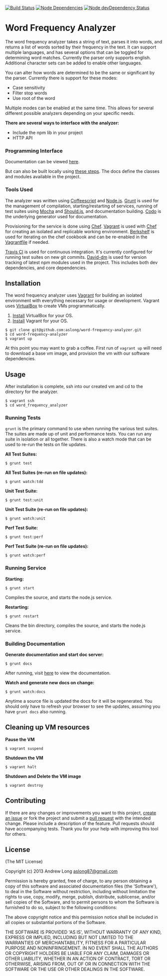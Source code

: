 [![Build Status](https://travis-ci.org/aslong/word-frequency-analyzer.png?branch=master)](https://travis-ci.org/aslong/word-frequency-analyzer)
[![Node Dependencies](https://david-dm.org/aslong/word-frequency-analyzer.png)](https://david-dm.org/aslong/word-frequency-analyzer.png)
[![Node devDependency Status](https://david-dm.org/aslong/word-frequency-analyzer/dev-status.png)](https://david-dm.org/aslong/word-frequency-analyzer#info=devDependencies)

# Word Frequency Analyzer
  
The word frequency analyzer takes a string of text, parses it into words, and returns a list of words sorted by their frequency in the text. It can support multiple languages, and has several options that can be toggled for determining word matches. Currently the parser only supports english. Additional character sets can be added to enable other languages. 

You can alter how words are determined to be the same or significant by the parser. Currently there is support for these modes:

* Case sensitivity
* Filter stop words
* Use root of the word

Multiple modes can be enabled at the same time. This allows for several different possible analyzers depending on your specific needs.

**There are several ways to interface with the analyzer:**  

- Include the npm lib in your project
- HTTP API

### Programming Interface

Documentation can be viewed [here](http://coffeedoc.info/github/aslong/word-frequency-analyzer/master/).

But can also be built locally using [these steps](https://github.com/aslong/word-frequency-analyzer#building-documentation). The docs define the classes and modules available in the project.

### Tools Used
The analyzer was written using [Coffeescript](http://coffeescript.org/) and [Node.js](http://nodejs.org/). [Grunt](http://gruntjs.com/) is used for the management of compilation, starting/restarting of services, running of test suites using [Mocha](http://visionmedia.github.io/mocha/) and [Should.js](https://github.com/visionmedia/should.js/), and documentation building. [Codo](https://github.com/netzpirat/codo) is the underlying generator used for documentation.

Provisioning for the service is done using [Chef](http://www.opscode.com/chef/). [Vagrant](http://www.vagrantup.com/) is used with [Chef](http://www.opscode.com/chef/) for creating an isolated and replicable working environment. [Berkshelf](http://berkshelf.com/) is used for iterating on the chef cookbook and can
be re-enabled in the [Vagrantfile](https://github.com/aslong/word-frequency-analyzer/blob/master/Vagrantfile) if needed.

[Travis CI](https://travis-ci.org/) is used for continuous integration. It's currently configured for running test suites on new git commits. [David-dm](https://david-dm.org/) is used for version tracking of latest npm modules used in the project. This includes both dev dependencies, and core dependencies.

## Installation

The word frequency analyzer uses [Vagrant](http://www.vagrantup.com/) for building an isolated environment with everything necessary for usage or development.
Vagrant uses [VirtualBox](https://www.virtualbox.org/) to create VMs programmatically.

1. [Install](https://www.virtualbox.org/wiki/Downloads) VirtualBox for your OS.
1. [Install](http://downloads.vagrantup.com/) Vagrant for your OS.

```
$ git clone git@github.com:aslong/word-frequency-analyzer.git
$ cd word-frequency-analyzer
$ vagrant up
```
At this point you may want to grab a coffee. First run of ```vagrant up``` will need to download a base vm image, and provision the vm with our software dependencies.

## Usage

After installation is complete, ssh into our created vm and cd to the directory for the analyzer.

```
$ vagrant ssh
$ cd word_frequency_analyzer
```

### Running Tests

```grunt``` is the primary command to use when running the various test suites. The suites are made up of unit and performance tests.
You can run any suite in isolation or all together. There is also a watch mode that can be used to re-run the tests on file updates.

**All Test Suites:**  

```
$ grunt test
```

**All Test Suites (re-run on file updates):**  

```
$ grunt watch:tdd
```

**Unit Test Suite:**  

```
$ grunt test:unit
```

**Unit Test Suite (re-run on file updates):**  

```
$ grunt watch:unit
```

**Perf Test Suite:**  

```
$ grunt test:perf
```

**Perf Test Suite (re-run on file updates):**  

```
$ grunt watch:perf
```

### Running Service

**Starting:**  

```
$ grunt start
```
Compiles the source, and starts the node.js service.

**Restarting:**  

```
$ grunt restart
```
Cleans the bin directory, compiles the source, and starts the node.js service.

### Building Documentation

**Generate documentation and start doc server:**  

```
$ grunt docs
```
After running, visit [here](http://localhost:9000) to view the documentation.  

**Watch and generate new docs on change:**  

```
$ grunt watch:docs
```
Anytime a source file is updated the docs for it will be regenerated. You should only have to refresh your browser to see the updates, assuming you have ```grunt docs``` also running.


## Cleaning up VM resources

**Pause the VM**

```
$ vagrant suspend
```

**Shutdown the VM**

```
$ vagrant halt
```

**Shutdown and Delete the VM image**

```
$ vagrant destroy
```


## Contributing

If there are any changes or improvements you want to this project, [create an issue](https://github.com/aslong/word-frequency-analyzer/issues) or fork the project and submit a [pull request](https://github.com/aslong/word-frequency-analyzer/pulls) with the intended change. Please include a description of the feature. Pull requests should have accompanying tests. Thank you for your help with improving this tool for others. 


## License
(The MIT License)

Copyright (c) 2013 Andrew Long <aslong87@gmail.com>

Permission is hereby granted, free of charge, to any person obtaining a copy of this software and associated documentation files (the 'Software'), to deal in the Software without restriction, including without limitation the rights to use, copy, modify, merge, publish, distribute, sublicense, and/or sell copies of the Software, and to permit persons to whom the Software is furnished to do so, subject to the following conditions:

The above copyright notice and this permission notice shall be included in all copies or substantial portions of the Software.

THE SOFTWARE IS PROVIDED 'AS IS', WITHOUT WARRANTY OF ANY KIND, EXPRESS OR IMPLIED, INCLUDING BUT NOT LIMITED TO THE WARRANTIES OF MERCHANTABILITY, FITNESS FOR A PARTICULAR PURPOSE AND NONINFRINGEMENT. IN NO EVENT SHALL THE AUTHORS OR COPYRIGHT HOLDERS BE LIABLE FOR ANY CLAIM, DAMAGES OR OTHER LIABILITY, WHETHER IN AN ACTION OF CONTRACT, TORT OR OTHERWISE, ARISING FROM, OUT OF OR IN CONNECTION WITH THE SOFTWARE OR THE USE OR OTHER DEALINGS IN THE SOFTWARE.
